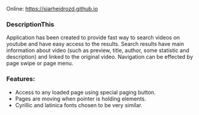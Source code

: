 Online:
https://siarheidrozd.github.io

### DescriptionThis 
Application has been created to provide fast way to search videos on youtube and have easy access to the results. 
Search results have main information about video (such as preview, title, author, some statistic and description) and linked to the original video.
Navigation can be effected by page swipe or page menu.

### Features:
* Access to any loaded page using special paging button.
* Pages are moving when pointer is holding elements.
* Cyrillic and latinica fonts chosen to be very similar.
